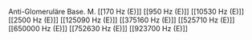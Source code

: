 Anti-Glomeruläre Base. M.
[[170 Hz (E)]]
[[950 Hz (E)]]
[[10530 Hz (E)]]
[[2500 Hz (E)]]
[[125090 Hz (E)]]
[[375160 Hz (E)]]
[[525710 Hz (E)]]
[[650000 Hz (E)]]
[[752630 Hz (E)]]
[[923700 Hz (E)]]